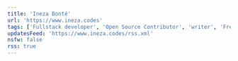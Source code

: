 ```yaml
---
title: 'Ineza Bonté'
url: 'https://www.ineza.codes'
tags: ['Fullstack developer', 'Open Source Contributor', 'writer', 'Freelancer', 'Nextjs', 'TailwindCSS']
updatesFeed: 'https://www.ineza.codes/rss.xml'
nsfw: false
rss: true
---
```

